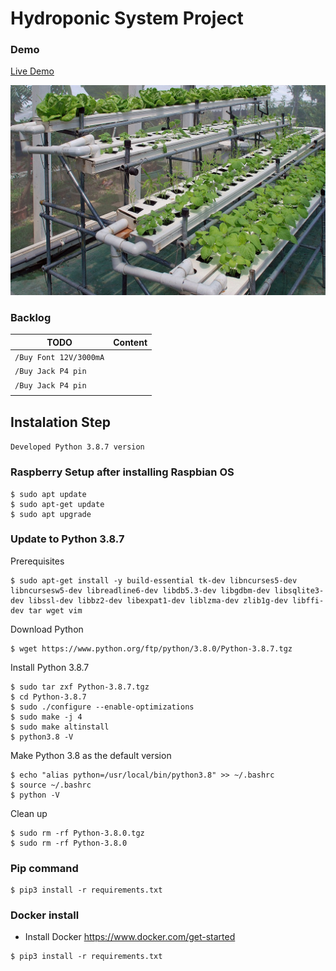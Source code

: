 # Hydroponic System Project

### Demo

[Live Demo](https://django-vue-template-demo.herokuapp.com/)

![System image](/assets-readme/hydroponics-techniques-and-systems.jpg "Hydroponic System")

### Backlog

| TODO                 |  Content                                   |
|----------------------|--------------------------------------------|
| `/Buy Font 12V/3000mA`   |                         |
| `/Buy Jack P4 pin`       |                         |
| `/Buy Jack P4 pin`       |                         |
|                          |                         |


## Instalation Step

`Developed Python 3.8.7 version`

### Raspberry Setup after installing Raspbian OS
    
```
$ sudo apt update
$ sudo apt-get update
$ sudo apt upgrade
```

### Update to Python 3.8.7
 Prerequisites
```
$ sudo apt-get install -y build-essential tk-dev libncurses5-dev libncursesw5-dev libreadline6-dev libdb5.3-dev libgdbm-dev libsqlite3-dev libssl-dev libbz2-dev libexpat1-dev liblzma-dev zlib1g-dev libffi-dev tar wget vim
```
Download Python
```
$ wget https://www.python.org/ftp/python/3.8.0/Python-3.8.7.tgz
```
Install Python 3.8.7
```
$ sudo tar zxf Python-3.8.7.tgz
$ cd Python-3.8.7
$ sudo ./configure --enable-optimizations
$ sudo make -j 4
$ sudo make altinstall
$ python3.8 -V
```
Make Python 3.8 as the default version
```
$ echo "alias python=/usr/local/bin/python3.8" >> ~/.bashrc
$ source ~/.bashrc
$ python -V
```
Clean up
```
$ sudo rm -rf Python-3.8.0.tgz
$ sudo rm -rf Python-3.8.0
```



### Pip command
```
$ pip3 install -r requirements.txt
```

### Docker install

- Install Docker
  https://www.docker.com/get-started


```
$ pip3 install -r requirements.txt
```